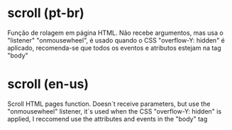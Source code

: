 # scroll (pt-br)
Função de rolagem em página HTML.
Não recebe argumentos, mas usa o "listener" "onmousewheel", é usado quando o CSS "overflow-Y: hidden" é aplicado, 
recomenda-se que todos os eventos e atributos estejam na tag "body"

# scroll (en-us)
Scroll HTML pages function.
Doesn´t receive parameters, but use the "onmousewheel" listener, it´s used when the CSS "overflow-Y: hidden" is applied,
I reccomend use the attributes and events in the "body" tag
